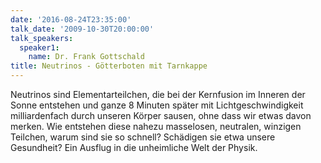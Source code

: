 ```yaml
---
date: '2016-08-24T23:35:00'
talk_date: '2009-10-30T20:00:00'
talk_speakers:
  speaker1:
    name: Dr. Frank Gottschald
title: Neutrinos - Götterboten mit Tarnkappe
---
```

Neutrinos sind Elementarteilchen, die bei der Kernfusion im Inneren der Sonne entstehen und ganze 8 Minuten später mit Lichtgeschwindigkeit milliardenfach durch unseren Körper sausen, ohne dass wir etwas davon merken. 
Wie entstehen diese nahezu masselosen, neutralen, winzigen Teilchen, warum sind sie so schnell? Schädigen sie etwa unsere Gesundheit?
Ein Ausflug in die unheimliche Welt der Physik.
